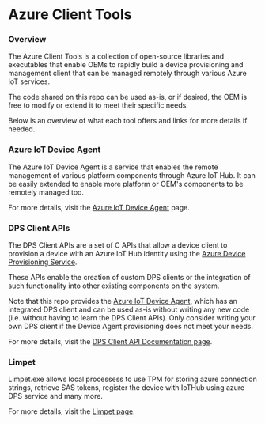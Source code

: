 # Azure Client Tools

### Overview

The Azure Client Tools is a collection of open-source libraries and executables that enable OEMs to rapidly build a device provisioning and management client that can be managed remotely through various Azure IoT services.

The code shared on this repo can be used as-is, or if desired, the OEM is free to modify or extend it to meet their specific needs.

Below is an overview of what each tool offers and links for more details if needed.

### Azure IoT Device Agent

The Azure IoT Device Agent is a service that enables the remote management of various platform components through Azure IoT Hub. It can be easily extended to enable more platform or OEM's components to be remotely managed too.

For more details, visit the [Azure IoT Device Agent](docs/device-agent/device-agent.md) page.

### DPS Client APIs

The DPS Client APIs are a set of C APIs that allow a device client to provision a device with an Azure IoT Hub identity using the [Azure Device Provisioning Service](https://docs.microsoft.com/en-us/azure/iot-dps/about-iot-dps).

These APIs enable the creation of custom DPS clients or the integration of such functionality into other existing components on the system.

Note that this repo provides the [Azure IoT Device Agent](docs/device-agent/device-agent.md), which has an integrated DPS client and can be used as-is without writing any new code (i.e. without having to learn the DPS Client APIs).
Only consider writing your own DPS client if the Device Agent provisioning does not meet your needs.

For more details, visit the [DPS Client API Documentation page](docs/dps-lib/dpsclientapis.md).

### Limpet

Limpet.exe allows local processess to use TPM for storing azure connection strings, retrieve SAS tokens, register the device with IoTHub using azure DPS service and many more.

For more details, visit the [Limpet page](docs/limpet/limpet.md).
